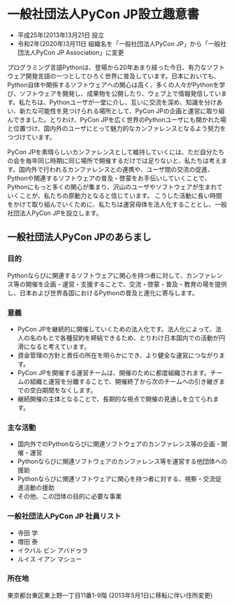 # 一般社団法人PyCon JP設立趣意書

- 平成25年(2013年)3月21日 設立
- 令和2年(2020年)3月11日 組織名を「一般社団法人PyCon JP」から「一般社団法人PyCon JP Association」に変更

プログラミング言語Pythonは、登場から20年あまり経った今日、有力なソフトウェア開発言語の一つとしてひろく世界に普及しています。日本においても、Python自体や関係するソフトウェアへの関心は高く、多くの人々がPythonを学び、ソフトウェアを開発し、成果物を公開したり、ウェブ上で情報発信しています。私たちは、Pythonユーザが一堂に介し、互いに交流を深め、知識を分けあい、新たな可能性を見つけられる場所として、PyCon JPの企画と運営に取り組んできました。とりわけ、PyCon JPを広く世界のPythonユーザにも開かれた場と位置づけ、国内外のユーザにとって魅力的なカンファレンスとなるよう努力をつづけています。

PyCon JPを素晴らしいカンファレンスとして維持していくには、ただ自分たちの会を毎年同じ時期に同じ場所で開催するだけでは足りないと、私たちは考えます。国内外で行われるカンファレンスとの連携や、ユーザ間の交流の促進、Pythonや関連するソフトウェアの普及・啓蒙をお手伝いしていくことで、Pythonにもっと多くの関心が集まり、沢山のユーザやソフトウェアが生まれていくことが、私たちの原動力となると信じています。
こうした活動に長い時間をかけて取り組んでいくために、私たちは運営母体を法人化することとし、一般社団法人PyCon JPを設立します。

## 一般社団法人PyCon JPのあらまし

### 目的

Pythonならびに関連するソフトウェアに関心を持つ者に対して、カンファレンス等の開催を企画・運営・支援することで、交流・啓蒙・普及・教育の場を提供し、日本および世界各国におけるPythonの普及と進化に寄与します。

### 意義

- PyCon JPを継続的に開催していくための法人化です。法人化によって、法人の名のもとで各種契約を締結できるため、とりわけ日本国内での活動が円滑になると考えています。
- 資金管理の方針と責任の所在を明らかにでき、より健全な運営につながります。
- PyCon JPを開催する運営チームは、開催のために都度組織されます。チームの組織と運営を分離することで、開催終了から次のチームへの引き継ぎまでの空白期間をなくします。
- 継続開催の主体となることで、長期的な視点で開催の見通しを立てられます。

### 主な活動

- 国内外でのPythonならびに関連ソフトウェアのカンファレンス等の企画・開催・運営
- Pythonならびに関連ソフトウェアのカンファレンス等を運営する他団体への援助
- Pythonならびに関連ソフトウェアに関心を持つ者に対する、視察・交流促進活動の援助
- その他、この団体の目的に必要な事業

### 一般社団法人PyCon JP 社員リスト

- 寺田 学
- 増田 泰
- イクバル ビン アバドゥラ
- ルイス イアン マシュー

### 所在地

東京都台東区東上野一丁目11番1-9階 (2013年5月1日に移転に伴い住所変更)
